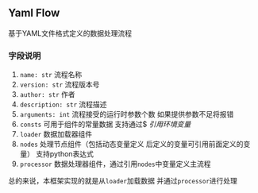 ## Yaml Flow
基于YAML文件格式定义的数据处理流程

### 字段说明
1. `name: str` 流程名称
2. `version: str` 流程版本号
3. `author: str` 作者
4. `description: str` 流程描述
5. `arguments: int` 流程接受的运行时参数个数 如果提供参数不足将报错
6. `consts` 可用于组件的常量数据 支持通过$<VAR> 引用环境变量
7. `loader` 数据加载器组件
8. `nodes` 处理节点组件（包括动态变量定义 后定义的变量可引用前面定义的变量） 支持python表达式
9. `processor` 数据处理器组件，通过引用`nodes`中变量定义主流程


总的来说，本框架实现的就是从`loader`加载数据 并通过`processor`进行处理
